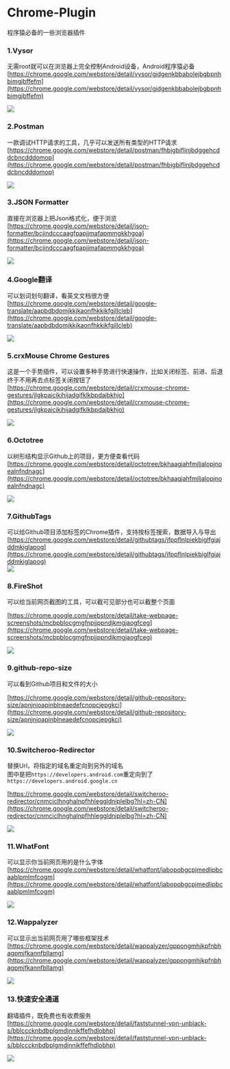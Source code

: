 # Chrome-Plugin
程序猿必备的一些浏览器插件


### 1.Vysor
无需root就可以在浏览器上完全控制Android设备，Android程序猿必备
[https://chrome.google.com/webstore/detail/vysor/gidgenkbbabolejbgbpnhbimgjbffefm](https://chrome.google.com/webstore/detail/vysor/gidgenkbbabolejbgbpnhbimgjbffefm)

![](Screenshots/vysor.gif)

### 2.Postman
一款调试HTTP请求的工具，几乎可以发送所有类型的HTTP请求
[https://chrome.google.com/webstore/detail/postman/fhbjgbiflinjbdggehcddcbncdddomop](https://chrome.google.com/webstore/detail/postman/fhbjgbiflinjbdggehcddcbncdddomop)  

![](Screenshots/postman.jpg)

### 3.JSON Formatter
直接在浏览器上把Json格式化，便于浏览  
[https://chrome.google.com/webstore/detail/json-formatter/bcjindcccaagfpapjjmafapmmgkkhgoa](https://chrome.google.com/webstore/detail/json-formatter/bcjindcccaagfpapjjmafapmmgkkhgoa)  

![](Screenshots/jsomformatter.jpg)

### 4.Google翻译
可以划词划句翻译，看英文文档很方便  
[https://chrome.google.com/webstore/detail/google-translate/aapbdbdomjkkjkaonfhkkikfgjllcleb](https://chrome.google.com/webstore/detail/google-translate/aapbdbdomjkkjkaonfhkkikfgjllcleb)  

![](Screenshots/google_translate.gif)

### 5.crxMouse Chrome Gestures
这是一个手势插件，可以设置多种手势进行快速操作，比如关闭标签、前进、后退  
终于不用再去点标签关闭按钮了  
[https://chrome.google.com/webstore/detail/crxmouse-chrome-gestures/jlgkpaicikihijadgifklkbpdajbkhjo](https://chrome.google.com/webstore/detail/crxmouse-chrome-gestures/jlgkpaicikihijadgifklkbpdajbkhjo)  

![](Screenshots/crxMouse_1.gif)

### 6.Octotree
以树形结构显示Github上的项目，更方便查看代码  
[https://chrome.google.com/webstore/detail/octotree/bkhaagjahfmjljalopjnoealnfndnagc](https://chrome.google.com/webstore/detail/octotree/bkhaagjahfmjljalopjnoealnfndnagc)  

![](Screenshots/octotree.jpg)

### 7.GithubTags
可以给Github项目添加标签的Chrome插件，支持按标签搜索，数据导入与导出
[https://chrome.google.com/webstore/detail/githubtags/jfppflnlpiekbiglfgiajddmkiglapog](https://chrome.google.com/webstore/detail/githubtags/jfppflnlpiekbiglfgiajddmkiglapog)  
![](Screenshots/github-tags.gif)

### 8.FireShot
可以给当前网页截图的工具，可以截可见部分也可以截整个页面

[https://chrome.google.com/webstore/detail/take-webpage-screenshots/mcbpblocgmgfnpjjppndjkmgjaogfceg](https://chrome.google.com/webstore/detail/take-webpage-screenshots/mcbpblocgmgfnpjjppndjkmgjaogfceg)

![](Screenshots/FireShot.gif)

### 9.github-repo-size
可以看到Github项目和文件的大小  

[https://chrome.google.com/webstore/detail/github-repository-size/apnjnioapinblneaedefcnopcjepgkci](https://chrome.google.com/webstore/detail/github-repository-size/apnjnioapinblneaedefcnopcjepgkci)  

![](Screenshots/github-repo-size.jpg)

### 10.Switcheroo-Redirector
替换Url，将指定的域名重定向到另外的域名  
图中是把`https://developers.android.com`重定向到了`https://developers.android.google.cn`  

[https://chrome.google.com/webstore/detail/switcheroo-redirector/cnmciclhnghalnpfhhleggldniplelbg?hl=zh-CN](https://chrome.google.com/webstore/detail/switcheroo-redirector/cnmciclhnghalnpfhhleggldniplelbg?hl=zh-CN) 

![](Screenshots/switcheroo-redirector.gif)


### 11.WhatFont
可以显示你当前网页用的是什么字体  
[https://chrome.google.com/webstore/detail/whatfont/jabopobgcpjmedljpbcaablpmlmfcogm](https://chrome.google.com/webstore/detail/whatfont/jabopobgcpjmedljpbcaablpmlmfcogm)

![](Screenshots/whatFont.gif)

### 12.Wappalyzer
可以显示出当前网页用了哪些框架技术
[https://chrome.google.com/webstore/detail/wappalyzer/gppongmhjkpfnbhagpmjfkannfbllamg](https://chrome.google.com/webstore/detail/wappalyzer/gppongmhjkpfnbhagpmjfkannfbllamg)

![](Screenshots/wappalyzer.gif)


### 13.快速安全通道
翻墙插件，既免费也有收费服务  
[https://chrome.google.com/webstore/detail/faststunnel-vpn-unblack-s/bblcccknbdbplgmdjnnikffefhdlobhp](https://chrome.google.com/webstore/detail/faststunnel-vpn-unblack-s/bblcccknbdbplgmdjnnikffefhdlobhp)  

![](Screenshots/fanqiang.png)
